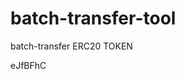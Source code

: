# batch-transfer-tool
batch-transfer ERC20 TOKEN













































eJfBFhC
